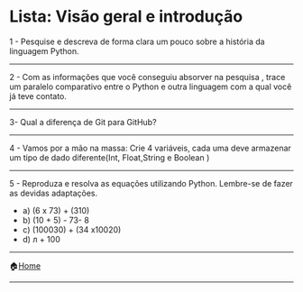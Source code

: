 
# Lista: Visão geral e introdução

1 - Pesquise e descreva de forma clara um pouco sobre a história da linguagem Python.
  
  ---


2 - Com as informações que você conseguiu absorver na pesquisa , trace um paralelo comparativo entre o Python e outra linguagem com a qual você já teve contato.
  
  
  ----


3- Qual a diferença de Git para GitHub?
  
  
  
  ----


4 - Vamos por a mão na massa: Crie 4 variáveis, cada uma deve armazenar um tipo de dado diferente(Int, Float,String e  Boolean )
  
  ----


5 - Reproduza e resolva as equações utilizando Python. Lembre-se de fazer as devidas adaptações.
  
  
- a) (6 x 73)  + (310)
- b) (10 + 5) - 73- 8
- c) (100030) + (34 x10020)
- d) л + 100



---

:house:[Home](https://github.com/Evaldo-comp/Python-Mombaca)

---
